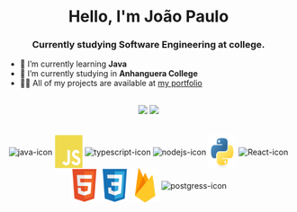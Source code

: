 <h1 align="center">Hello, I'm João Paulo</h1>
<h3 align="center">Currently studying Software Engineering at college.</h3>

- 🔭 I’m currently learning **Java**
- 🌱 I’m currently studying in **Anhanguera College**
- 👨‍💻 All of my projects are available at [my portfolio](https://joaopaulo.vercel.app)

<br/>
<div align="center">
<picture>
  <source
    srcset="https://github-readme-stats.vercel.app/api?username=joaoandrejs&show_icons=true&theme=dark"
    media="(prefers-color-scheme: dark)"
  />
  <source
    srcset="https://github-readme-stats.vercel.app/api?username=joaoandrejs&show_icons=true&theme=merko"
    media="(prefers-color-scheme: light), (prefers-color-scheme: no-preference)"
  />
  <img src="https://github-readme-stats.vercel.app/api?username=joaoandrejs&show_icons=true" />
</picture>
  
<picture width="380em">
  <source
    srcset="https://github-readme-stats.vercel.app/api/top-langs/?username=joaoandrejs&layout=compact&show_icons=true&theme=dark"
    media="(prefers-color-scheme: dark)"
  />
  <source
    srcset="https://github-readme-stats.vercel.app/api/top-langs/?username=joaoandrejs&layout=compact&show_icons=true&theme=merko"
    media="(prefers-color-scheme: light), (prefers-color-scheme: no-preference)"
  />
  <img src="https://github-readme-stats.vercel.app/api/top-langs/?username=joaoandrejss&layout=compact&show_icons=true" />
</picture>
</div><br/>

<div align="center" style="display: inline_block; top: -300;"><br>
  
  <img align="center" alt="java-icon" height="60" width="50" src="https://cdn.jsdelivr.net/gh/devicons/devicon@latest/icons/java/java-original-wordmark.svg" />        
  <img align="center" alt="javascript-icon" height="60" width="50" src="https://raw.githubusercontent.com/devicons/devicon/master/icons/javascript/javascript-plain.svg">
  <img align="center" alt="typescript-icon" height="60" width="50" src="https://cdn.jsdelivr.net/gh/devicons/devicon@latest/icons/typescript/typescript-original.svg" />
  <img align="center" alt="nodejs-icon" height="60" width="50" src="https://cdn.jsdelivr.net/gh/devicons/devicon@latest/icons/nodejs/nodejs-original-wordmark.svg" />
  <img align="center" alt="Python-icon" height="60" width="50" src="https://raw.githubusercontent.com/devicons/devicon/master/icons/python/python-original.svg">
  <img align="center" alt="React-icon" height="60" width="50" src="https://cdn.jsdelivr.net/gh/devicons/devicon@latest/icons/react/react-original-wordmark.svg" />
  <img align="center" alt="HTML-icon" height="60" width="50" src="https://raw.githubusercontent.com/devicons/devicon/master/icons/html5/html5-original.svg">
  <img align="center" alt="CSS-icon" height="60" width="50" src="https://raw.githubusercontent.com/devicons/devicon/master/icons/css3/css3-original.svg">
  <img align="center" alt="firebase-icon" height="60" width="50" src="https://raw.githubusercontent.com/devicons/devicon/master/icons/firebase/firebase-original.svg">
  <img align="center" alt="postgress-icon" height="60" width="50" src="https://cdn.jsdelivr.net/gh/devicons/devicon@latest/icons/postgresql/postgresql-original.svg" />
  
</div>

<div align="center" style="display: inline_block; top: 0;"><br>
  
</div>
